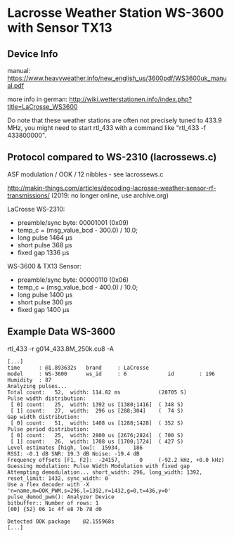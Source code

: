 Lacrosse Weather Station WS-3600 with Sensor TX13
===========================================================

Device Info
-----------
manual: https://www.heavyweather.info/new_english_us/3600pdf/WS3600uk_manual.pdf

more info in german: http://wiki.wetterstationen.info/index.php?title=LaCrosse_WS3600
	
Do note that these weather stations are often not precisely tuned to 433.9 MHz, 
you might need to start rtl_433 with a command like "rtl_433 -f 433800000".

Protocol compared to WS-2310 (lacrossews.c)
----------------------	

ASF modulation / OOK / 12 nibbles - see lacrossews.c

http://makin-things.com/articles/decoding-lacrosse-weather-sensor-rf-transmissions/ (2019: no longer online, use archive.org)

	
LaCrosse WS-2310:

* preamble/sync byte: 00001001 (0x09)
* temp_c = (msg_value_bcd - 300.0) / 10.0;
* long pulse 1464 µs
* short pulse 368 µs
* fixed gap 1336 µs
 	
WS-3600 & TX13 Sensor:

* preamble/sync byte: 00000110 (0x06)
* temp_c = (msg_value_bcd - 400.0) / 10.0;
* long pulse 1400 µs
* short pulse 300 µs
* fixed gap 1400 µs 

Example Data WS-3600
----------------------	
rtl_433 -r g014_433.8M_250k.cu8 -A

```
[...]
time      : @1.893632s   brand     : LaCrosse
model     : WS-3600      ws_id     : 6             id        : 196
Humidity  : 87
Analyzing pulses...
Total count:   52,  width: 114.82 ms            (28705 S)
Pulse width distribution:
 [ 0] count:   25,  width: 1392 us [1380;1416]  ( 348 S)
 [ 1] count:   27,  width:  296 us [288;304]    (  74 S)
Gap width distribution:
 [ 0] count:   51,  width: 1408 us [1288;1428]  ( 352 S)
Pulse period distribution:
 [ 0] count:   25,  width: 2800 us [2676;2824]  ( 700 S)
 [ 1] count:   26,  width: 1708 us [1700;1724]  ( 427 S)
Level estimates [high, low]:  15934,    186
RSSI: -0.1 dB SNR: 19.3 dB Noise: -19.4 dB
Frequency offsets [F1, F2]:  -24157,      0     (-92.2 kHz, +0.0 kHz)
Guessing modulation: Pulse Width Modulation with fixed gap
Attempting demodulation... short_width: 296, long_width: 1392, reset_limit: 1432, sync_width: 0
Use a flex decoder with -X 'n=name,m=OOK_PWM,s=296,l=1392,r=1432,g=0,t=436,y=0'
pulse_demod_pwm(): Analyzer Device
bitbuffer:: Number of rows: 1
[00] {52} 06 1c 4f e8 7b 78 d0

Detected OOK package    @2.155968s
[...]
```